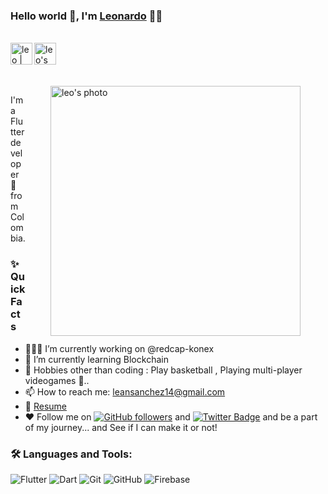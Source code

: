 ### Hello world 👋, I'm [Leonardo](https://github.com/LeonardoAndresSanchez) 👨‍💻

<br/>

<div style="display:flex; align-items:center">


<a href="https://twitter.com/s4nchez_leo">
  <img align="left" alt="leo | Twitter" width="35px" src="https://assets.stickpng.com/thumbs/580b57fcd9996e24bc43c53e.png" />
</a>

<a href="leansanchez15@gmail.com">
  <img align="left" alt="leo's Email" width="35px" src="https://cdn-icons-png.flaticon.com/512/888/888853.png" />
</a>
</div>

<br/>
<br/>

<img align="right" height="400px" style="margin-right:40px; margin-left:40px" alt="leo's photo" src="https://i.ibb.co/yhymDwk/Nuevo-proyecto.png" />
<p>
I'm a Flutter developer 🚀 from Colombia.
<br/>

  
### ✨ Quick Facts

-   👨🏽‍💻 I’m currently working on @redcap-konex 
-   🌱 I’m currently learning Blockchain
-   🎿 Hobbies other than coding : Play basketball , Playing multi-player videogames 🤖..
-   📫 How to reach me: leansanchez14@gmail.com
-   📝 [Resume](https://drive.google.com/drive/u/0/folders/1svXeuQ15FRQudStrnDx_zGbFa45Jv0ly)
-   ♥ Follow me on [![GitHub followers](https://img.shields.io/github/followers/LeonardoAndresSanchez?label=Follow&style=social)](https://github.com/LeonardoAndresSanchez/?tab=follow) and [![Twitter Badge](https://img.shields.io/badge/-@s4nchez_leo-1ca0f1?style=flat-rounded&labelColor=1ca0f1&logo=twitter&logoColor=white&link=https://twitter.com/s4nchez_leo)](https://twitter.com/s4nchez_leo)
and be a part of my journey... and See if I can make it or not!

### 🛠️ Languages and Tools:

![Flutter](https://img.shields.io/badge/-Flutter-black?style=flat-rouded&logo=flutter)
![Dart](https://img.shields.io/badge/-Dart-black?style=flat-rouded&logo=dart)
![Git](https://img.shields.io/badge/-Git-black?style=flat-rouded&logo=git)
![GitHub](https://img.shields.io/badge/-GitHub-black?style=flat-rouded&logo=github)
![Firebase](https://img.shields.io/badge/-Firebase-black?style=flat-square&logo=Firebase)
